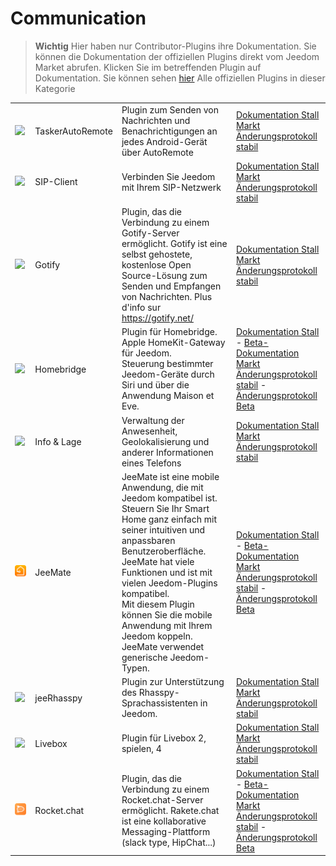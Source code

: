 
# Communication


>**Wichtig**
>Hier haben nur Contributor-Plugins ihre Dokumentation. Sie können die Dokumentation der offiziellen Plugins direkt vom Jeedom Market abrufen. Klicken Sie im betreffenden Plugin auf Dokumentation.
>Sie können sehen [hier](https://market.jeedom.com/index.php?v=d&p=market&type=plugin&categorie=communication) Alle offiziellen Plugins in dieser Kategorie


| | | | |
|--- | --- | --- | ---|
|<img src="TaskerAutoRemote/TaskerAutoRemote_icon.png" class="pluginLogo" width="100" />|TaskerAutoRemote|Plugin zum Senden von Nachrichten und Benachrichtigungen an jedes Android-Gerät über AutoRemote|[Dokumentation Stall](https://agp42.github.io/Jeedom-TaskerAutoremote/fr_FR)<br/>[Markt](https://market.jeedom.com/index.php?v=d&p=market_display&id=3795)<br/>[Änderungsprotokoll stabil](https://agp42.github.io/Jeedom-TaskerAutoremote/de_DE/changelog)|
|<img src="clientSIP/clientSIP_icon.png" class="pluginLogo" width="100" />|SIP-Client|Verbinden Sie Jeedom mit Ihrem SIP-Netzwerk|[Dokumentation Stall](https://mika-nt28.github.io/Documentations/clientSIP/de_DE/)<br/>[Markt](https://market.jeedom.com/index.php?v=d&p=market_display&id=3038)<br/>[Änderungsprotokoll stabil](https://mika-nt28.github.io/Documentations/clientSIP/de_DE/changelog)|
|<img src="gotify/gotify_icon.png" class="pluginLogo" width="100" />|Gotify|Plugin, das die Verbindung zu einem Gotify-Server ermöglicht. Gotify ist eine selbst gehostete, kostenlose Open Source-Lösung zum Senden und Empfangen von Nachrichten. Plus d'info sur https://gotify.net/|[Dokumentation Stall](https://mips2648.github.io/jeedom-plugins-docs/gotify/de_DE/)<br/>[Markt](https://market.jeedom.com/index.php?v=d&p=market_display&id=3774)<br/>[Änderungsprotokoll stabil](https://mips2648.github.io/jeedom-plugins-docs/gotify/de_DE/changelog)|
|<img src="homebridge/homebridge_icon.png" class="pluginLogo" width="100" />|Homebridge|Plugin für Homebridge.<br/>Apple HomeKit-Gateway für Jeedom.<br/>Steuerung bestimmter Jeedom-Geräte durch Siri und über die Anwendung Maison et Eve.|[Dokumentation Stall](https://nebzhb.github.io/jeedom_docs/plugins/homebridge/de_DE/) - [Beta-Dokumentation](https://nebzhb.github.io/jeedom_docs/plugins/homebridge/de_DE/)<br/>[Markt](https://market.jeedom.com/index.php?v=d&p=market_display&id=2983)<br/>[Änderungsprotokoll stabil](https://nebzhb.github.io/jeedom_docs/plugins/homebridge/de_DE/changelog) - [Änderungsprotokoll Beta](https://nebzhb.github.io/jeedom_docs/plugins/homebridge/de_DE/changelog)|
|<img src="infoloc/infoloc_icon.png" class="pluginLogo" width="100" />|Info & Lage|Verwaltung der Anwesenheit, Geolokalisierung und anderer Informationen eines Telefons|[Dokumentation Stall](https://Jeremie-C.github.io/plugin-infoloc/de_DE/index)<br/>[Markt](https://market.jeedom.com/index.php?v=d&p=market_display&id=4020)<br/>[Änderungsprotokoll stabil](https://Jeremie-C.github.io/plugin-infoloc/de_DE/changelog)|
|<img src="jeemate/jeemate_icon.png" class="pluginLogo" width="100" />|JeeMate|JeeMate ist eine mobile Anwendung, die mit Jeedom kompatibel ist.<br/>Steuern Sie Ihr Smart Home ganz einfach mit seiner intuitiven und anpassbaren Benutzeroberfläche.<br/>JeeMate hat viele Funktionen und ist mit vielen Jeedom-Plugins kompatibel.<br/>Mit diesem Plugin können Sie die mobile Anwendung mit Ihrem Jeedom koppeln.<br/>JeeMate verwendet generische Jeedom-Typen.|[Dokumentation Stall](https://docs.jeemate.fr/fr/home) - [Beta-Dokumentation](https://docs.jeemate.fr/fr/home)<br/>[Markt](https://market.jeedom.com/index.php?v=d&p=market_display&id=4113)<br/>[Änderungsprotokoll stabil](https://docs.jeemate.fr/fr/changelog/plugin) - [Änderungsprotokoll Beta](https://docs.jeemate.fr/fr/changelog/plugin)|
|<img src="jeerhasspy/jeerhasspy_icon.png" class="pluginLogo" width="100" />|jeeRhasspy|Plugin zur Unterstützung des Rhasspy-Sprachassistenten in Jeedom.|[Dokumentation Stall](https://kiboost.github.io/jeedom_docs/plugins/jeerhasspy/de_DE/)<br/>[Markt](https://market.jeedom.com/index.php?v=d&p=market_display&id=3869)<br/>[Änderungsprotokoll stabil](https://kiboost.github.io/jeedom_docs/plugins/jeerhasspy/de_DE/changelog.html)|
|<img src="livebox/livebox_icon.png" class="pluginLogo" width="100" />|Livebox|Plugin für Livebox 2, spielen, 4|[Dokumentation Stall](https://jmvedrine.github.io/plugin-livebox/de_DE/)<br/>[Markt](https://market.jeedom.com/index.php?v=d&p=market_display&id=1076)<br/>[Änderungsprotokoll stabil](https://jmvedrine.github.io/plugin-livebox/de_DE/changelog)|
|<img src="rocketchat/rocketchat_icon.png" class="pluginLogo" width="100" />|Rocket.chat|Plugin, das die Verbindung zu einem Rocket.chat-Server ermöglicht. Rakete.chat ist eine kollaborative Messaging-Plattform (slack type, HipChat...)|[Dokumentation Stall](https://mips2648.github.io/jeedom-plugins-docs/rocketchat/de_DE/) - [Beta-Dokumentation](https://mips2648.github.io/jeedom-plugins-docs/rocketchat/de_DE/)<br/>[Markt](https://market.jeedom.com/index.php?v=d&p=market_display&id=3902)<br/>[Änderungsprotokoll stabil](https://mips2648.github.io/jeedom-plugins-docs/rocketchat/de_DE/changelog) - [Änderungsprotokoll Beta](https://mips2648.github.io/jeedom-plugins-docs/rocketchat/de_DE/changelog)|
